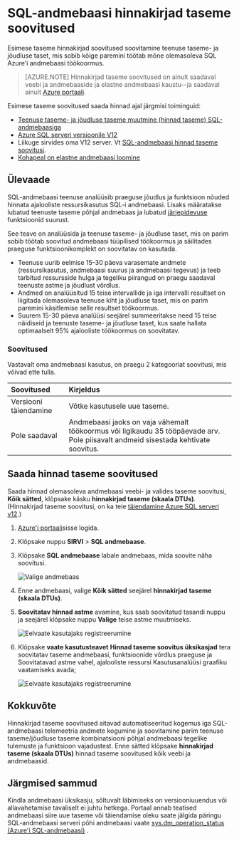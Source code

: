 <properties 
   pageTitle="Esimese taseme soovitused Azure'i SQL-andmebaasi hinnad" 
   description="Muutmisel hinnad astme hinnad taseme soovitused Azure'i portaalis on soovitada taseme, mis on parim sobib töötab olemasoleva Azure SQL-i andmebaasi tema töökoormus. Hinnakirjad astme kirjeldada SQL-andmebaasi teenuse taseme- ja jõudluse tase." 
   services="sql-database" 
   documentationCenter="" 
   authors="stevestein" 
   manager="jhubbard" 
   editor="monicar"/>

<tags
   ms.service="sql-database"
   ms.devlang="na"
   ms.topic="article"
   ms.tgt_pltfrm="na"
   ms.workload="data-management" 
   ms.date="08/08/2016"
   ms.author="sstein"/>

# <a name="sql-database-pricing-tier-recommendations"></a>SQL-andmebaasi hinnakirjad taseme soovitused

 Esimese taseme hinnakirjad soovitused soovitamine teenuse taseme- ja jõudluse taset, mis sobib kõige paremini töötab mõne olemasoleva SQL Azure'i andmebaasi töökoormus.

> [AZURE.NOTE] Hinnakirjad taseme soovitused on ainult saadaval veebi ja andmebaaside ja elastne andmebaasi kaustu--ja saadaval ainult [Azure portaali](https://portal.azure.com/).


Esimese taseme soovitused saada hinnad ajal järgmisi toiminguid:

- [Teenuse taseme- ja jõudluse taseme muutmine (hinnad taseme) SQL-andmebaasiga](sql-database-scale-up.md)
- [Azure SQL serveri versioonile V12](sql-database-upgrade-server-portal.md)
- Liikuge sirvides oma V12 server. Vt [SQL-andmebaasi hinnad taseme soovitusi](sql-database-service-tier-advisor.md).
- [Kohapeal on elastne andmebaasi loomine](sql-database-elastic-pool.md#elastic-database-pool-pricing-tier-recommendations)





## <a name="overview"></a>Ülevaade

SQL-andmebaasi teenuse analüüsib praeguse jõudlus ja funktsioon nõuded hinnata ajalooliste ressursikasutus SQL-i andmebaasi. Lisaks määratakse lubatud teenuste taseme põhjal andmebaas ja lubatud [järjepidevuse](sql-database-business-continuity.md) funktsioonid suurust. 

See teave on analüüsida ja teenuse taseme- ja jõudluse taset, mis on parim sobib töötab soovitud andmebaasi tüüpilised töökoormus ja säilitades praeguse funktsioonikomplekt on soovitatav on kasutada.

- Teenuse uurib eelmise 15-30 päeva varasemate andmete (ressursikasutus, andmebaasi suurus ja andmebaasi tegevus) ja teeb tarbitud ressursside hulga ja tegeliku piirangud on praegu saadaval teenuste astme ja jõudlust võrdlus.
- Andmed on analüüsitud 15 teise intervallide ja iga intervalli resultset on liigitada olemasoleva teenuse kiht ja jõudluse taset, mis on parim paremini käsitlemise selle resultset töökoormus.
- Suurem 15-30 päeva analüüsi seejärel summeeritakse need 15 teise näidiseid ja teenuste taseme- ja jõudluse taset, kus saate hallata optimaalselt 95% ajalooliste töökoormus on soovitatav.

### <a name="recommendations"></a>Soovitused

Vastavalt oma andmebaasi kasutus, on praegu 2 kategooriat soovitusi, mis võivad ette tulla.


| Soovitused | Kirjeldus |
| :--- | :--- |
| Versiooni täiendamine | Võtke kasutusele uue taseme. |
| Pole saadaval | Andmebaasi jaoks on vaja vähemalt töökoormus või ligikaudu 35 tööpäevade arv. Pole piisavalt andmeid sisestada kehtivate soovitus. |

## <a name="getting-pricing-tier-recommendations"></a>Saada hinnad taseme soovitused

Saada hinnad olemasoleva andmebaasi veebi- ja valides taseme soovitusi, **Kõik sätted**, klõpsake käsku **hinnakirjad taseme (skaala DTUs)**. (Hinnakirjad taseme soovitusi, on ka teie [täiendamine Azure SQL serveri v12](sql-database-upgrade-server-portal.md).)

1. [Azure'i portaali](https://portal.azure.com/)sisse logida.
2. Klõpsake nuppu **SIRVI** > **SQL andmebaase**.
4. Klõpsake **SQL andmebaase** labale andmebaas, mida soovite näha soovitusi.

    ![Valige andmebaas][1]

5. Enne andmebaasi, valige **Kõik sätted** seejärel **hinnakirjad taseme (skaala DTUs)**.


7. **Soovitatav hinnad astme** avamine, kus saab soovitatud tasandi nuppu ja seejärel klõpsake nuppu **Valige** teise astme muutmiseks.

    ![Eelvaate kasutajaks registreerumine][4]

8. Klõpsake **vaate kasutusteavet** **Hinnad taseme soovitus üksikasjad** tera soovitatav taseme andmebaasi, funktsioonide võrdlus praeguse ja Soovitatavad astme vahel, ajalooliste ressursi Kasutusanalüüsi graafiku vaatamiseks avada;

    ![Eelvaate kasutajaks registreerumine][5]



## <a name="summary"></a>Kokkuvõte

Hinnakirjad taseme soovitused aitavad automatiseeritud kogemus iga SQL-andmebaasi telemeetria andmete kogumine ja soovitamine parim teenuse taseme/jõudluse taseme kombinatsiooni põhjal andmebaasi tegelike tulemuste ja funktsioon vajadustest. Enne sätted klõpsake **hinnakirjad taseme (skaala DTUs)** hinnad taseme soovitused kõik veebi ja andmebaasid.



## <a name="next-steps"></a>Järgmised sammud

Kindla andmebaasi üksikasju, sõltuvalt läbimiseks on versiooniuuendus või allavahetamise tavaliselt ei juhtu hetkega. Portaal annab teatised andmebaasi siire uue taseme või täiendamise oleku saate jälgida päringu SQL-andmebaasi serveri põhi andmebaasi vaate [sys.dm_operation_status (Azure'i SQL-andmebaasi)](https://msdn.microsoft.com/library/dn270022.aspx) .


<!--Image references-->
[1]: ./media/sql-database-service-tier-advisor/select-database.png
[4]: ./media/sql-database-service-tier-advisor/choose-pricing-tier.png
[5]: ./media/sql-database-service-tier-advisor/usage-details.png


 
